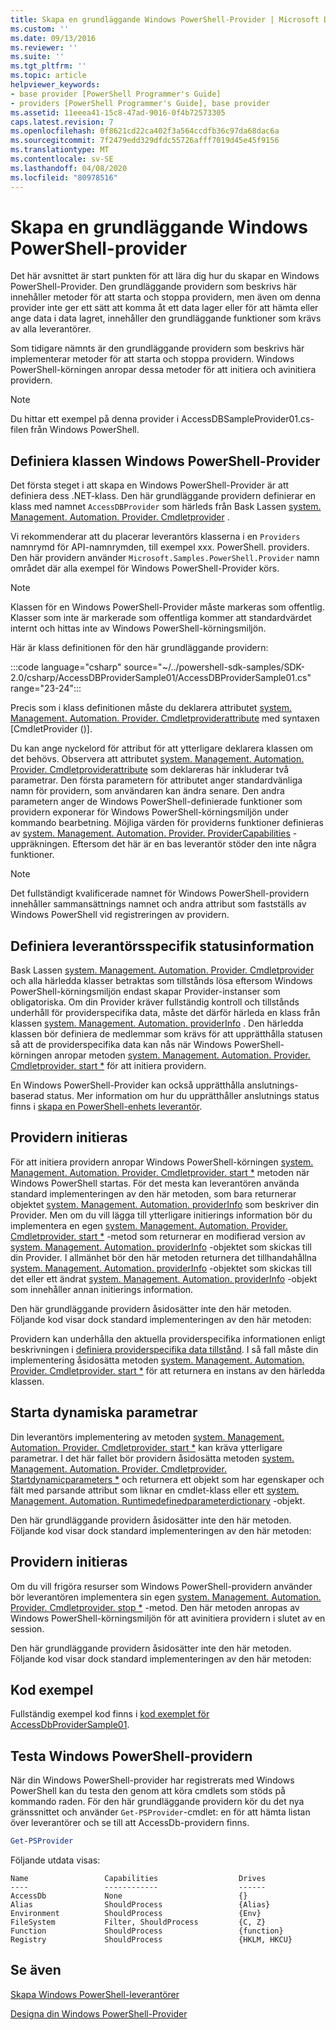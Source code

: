 ```yaml
---
title: Skapa en grundläggande Windows PowerShell-Provider | Microsoft Docs
ms.custom: ''
ms.date: 09/13/2016
ms.reviewer: ''
ms.suite: ''
ms.tgt_pltfrm: ''
ms.topic: article
helpviewer_keywords:
- base provider [PowerShell Programmer's Guide]
- providers [PowerShell Programmer's Guide], base provider
ms.assetid: 11eeea41-15c8-47ad-9016-0f4b72573305
caps.latest.revision: 7
ms.openlocfilehash: 0f8621cd22ca402f3a564ccdfb36c97da68dac6a
ms.sourcegitcommit: 7f2479edd329dfdc55726afff7019d45e45f9156
ms.translationtype: MT
ms.contentlocale: sv-SE
ms.lasthandoff: 04/08/2020
ms.locfileid: "80978516"
---
```

# <a name="creating-a-basic-windows-powershell-provider"></a>Skapa en grundläggande Windows PowerShell-provider

Det här avsnittet är start punkten för att lära dig hur du skapar en Windows PowerShell-Provider. Den grundläggande providern som beskrivs här innehåller metoder för att starta och stoppa providern, men även om denna provider inte ger ett sätt att komma åt ett data lager eller för att hämta eller ange data i data lagret, innehåller den grundläggande funktioner som krävs av alla leverantörer.

Som tidigare nämnts är den grundläggande providern som beskrivs här implementerar metoder för att starta och stoppa providern. Windows PowerShell-körningen anropar dessa metoder för att initiera och avinitiera providern.

> [!NOTE]
> Du hittar ett exempel på denna provider i AccessDBSampleProvider01.cs-filen från Windows PowerShell.

## <a name="defining-the-windows-powershell-provider-class"></a>Definiera klassen Windows PowerShell-Provider

Det första steget i att skapa en Windows PowerShell-Provider är att definiera dess .NET-klass. Den här grundläggande providern definierar en klass med namnet `AccessDBProvider` som härleds från Bask Lassen [system. Management. Automation. Provider. Cmdletprovider](/dotnet/api/System.Management.Automation.Provider.CmdletProvider) .

Vi rekommenderar att du placerar leverantörs klasserna i en `Providers` namnrymd för API-namnrymden, till exempel xxx. PowerShell. providers. Den här providern använder `Microsoft.Samples.PowerShell.Provider` namn området där alla exempel för Windows PowerShell-Provider körs.

> [!NOTE]
> Klassen för en Windows PowerShell-Provider måste markeras som offentlig. Klasser som inte är markerade som offentliga kommer att standardvärdet internt och hittas inte av Windows PowerShell-körningsmiljön.

Här är klass definitionen för den här grundläggande providern:

:::code language="csharp" source="~/../powershell-sdk-samples/SDK-2.0/csharp/AccessDBProviderSample01/AccessDBProviderSample01.cs" range="23-24":::

Precis som i klass definitionen måste du deklarera attributet [system. Management. Automation. Provider. Cmdletproviderattribute](/dotnet/api/System.Management.Automation.Provider.CmdletProviderAttribute) med syntaxen [CmdletProvider ()].

Du kan ange nyckelord för attribut för att ytterligare deklarera klassen om det behövs. Observera att attributet [system. Management. Automation. Provider. Cmdletproviderattribute](/dotnet/api/System.Management.Automation.Provider.CmdletProviderAttribute) som deklareras här inkluderar två parametrar. Den första parametern för attributet anger standardvänliga namn för providern, som användaren kan ändra senare. Den andra parametern anger de Windows PowerShell-definierade funktioner som providern exponerar för Windows PowerShell-körningsmiljön under kommando bearbetning. Möjliga värden för providerns funktioner definieras av [system. Management. Automation. Provider. ProviderCapabilities](/dotnet/api/System.Management.Automation.Provider.ProviderCapabilities) -uppräkningen. Eftersom det här är en bas leverantör stöder den inte några funktioner.

> [!NOTE]
> Det fullständigt kvalificerade namnet för Windows PowerShell-providern innehåller sammansättnings namnet och andra attribut som fastställs av Windows PowerShell vid registreringen av providern.

## <a name="defining-provider-specific-state-information"></a>Definiera leverantörsspecifik statusinformation

Bask Lassen [system. Management. Automation. Provider. Cmdletprovider](/dotnet/api/System.Management.Automation.Provider.CmdletProvider) och alla härledda klasser betraktas som tillstånds lösa eftersom Windows PowerShell-körningsmiljön endast skapar Provider-instanser som obligatoriska. Om din Provider kräver fullständig kontroll och tillstånds underhåll för providerspecifika data, måste det därför härleda en klass från klassen [system. Management. Automation. providerInfo](/dotnet/api/System.Management.Automation.ProviderInfo) . Den härledda klassen bör definiera de medlemmar som krävs för att upprätthålla statusen så att de providerspecifika data kan nås när Windows PowerShell-körningen anropar metoden [system. Management. Automation. Provider. Cmdletprovider. start *](/dotnet/api/System.Management.Automation.Provider.CmdletProvider.Start) för att initiera providern.

En Windows PowerShell-Provider kan också upprätthålla anslutnings-baserad status. Mer information om hur du upprätthåller anslutnings status finns i [skapa en PowerShell-enhets leverantör](./creating-a-windows-powershell-drive-provider.md).

## <a name="initializing-the-provider"></a>Providern initieras

För att initiera providern anropar Windows PowerShell-körningen [system. Management. Automation. Provider. Cmdletprovider. start *](/dotnet/api/System.Management.Automation.Provider.CmdletProvider.Start) metoden när Windows PowerShell startas. För det mesta kan leverantören använda standard implementeringen av den här metoden, som bara returnerar objektet [system. Management. Automation. providerInfo](/dotnet/api/System.Management.Automation.ProviderInfo) som beskriver din Provider. Men om du vill lägga till ytterligare initierings information bör du implementera en egen [system. Management. Automation. Provider. Cmdletprovider. start *](/dotnet/api/System.Management.Automation.Provider.CmdletProvider.Start) -metod som returnerar en modifierad version av [system. Management. Automation. providerInfo](/dotnet/api/System.Management.Automation.ProviderInfo) -objektet som skickas till din Provider. I allmänhet bör den här metoden returnera det tillhandahållna [system. Management. Automation. providerInfo](/dotnet/api/System.Management.Automation.ProviderInfo) -objektet som skickas till det eller ett ändrat [system. Management. Automation. providerInfo](/dotnet/api/System.Management.Automation.ProviderInfo) -objekt som innehåller annan initierings information.

Den här grundläggande providern åsidosätter inte den här metoden. Följande kod visar dock standard implementeringen av den här metoden:

<!-- TODO!!!: review snippet reference  [!CODE [Msh_samplesaccessdbprov01#accessdbprov01ProviderStart](Msh_samplesaccessdbprov01#accessdbprov01ProviderStart)]  -->

Providern kan underhålla den aktuella providerspecifika informationen enligt beskrivningen i [definiera providerspecifika data tillstånd](#defining-provider-specific-state-information). I så fall måste din implementering åsidosätta metoden [system. Management. Automation. Provider. Cmdletprovider. start *](/dotnet/api/System.Management.Automation.Provider.CmdletProvider.Start) för att returnera en instans av den härledda klassen.

## <a name="start-dynamic-parameters"></a>Starta dynamiska parametrar

Din leverantörs implementering av metoden [system. Management. Automation. Provider. Cmdletprovider. start *](/dotnet/api/System.Management.Automation.Provider.CmdletProvider.Start) kan kräva ytterligare parametrar. I det här fallet bör providern åsidosätta metoden [system. Management. Automation. Provider. Cmdletprovider. Startdynamicparameters *](/dotnet/api/System.Management.Automation.Provider.CmdletProvider.StartDynamicParameters) och returnera ett objekt som har egenskaper och fält med parsande attribut som liknar en cmdlet-klass eller ett [system. Management. Automation. Runtimedefinedparameterdictionary](/dotnet/api/System.Management.Automation.RuntimeDefinedParameterDictionary) -objekt.

Den här grundläggande providern åsidosätter inte den här metoden. Följande kod visar dock standard implementeringen av den här metoden:

<!-- TODO!!!: review snippet reference  [!CODE [Msh_samplesaccessdbprov01#accessdbprov01ProviderDynamicParameters](Msh_samplesaccessdbprov01#accessdbprov01ProviderDynamicParameters)]  -->

## <a name="uninitializing-the-provider"></a>Providern initieras

Om du vill frigöra resurser som Windows PowerShell-providern använder bör leverantören implementera sin egen [system. Management. Automation. Provider. Cmdletprovider. stop *](/dotnet/api/System.Management.Automation.Provider.CmdletProvider.Stop) -metod. Den här metoden anropas av Windows PowerShell-körningsmiljön för att avinitiera providern i slutet av en session.

Den här grundläggande providern åsidosätter inte den här metoden. Följande kod visar dock standard implementeringen av den här metoden:

<!-- TODO!!!: review snippet reference  [!CODE [Msh_samplesaccessdbprov01#accessdbprov01ProviderStop](Msh_samplesaccessdbprov01#accessdbprov01ProviderStop)]  -->

## <a name="code-sample"></a>Kod exempel

Fullständig exempel kod finns i [kod exemplet för AccessDbProviderSample01](./accessdbprovidersample01-code-sample.md).

## <a name="testing-the-windows-powershell-provider"></a>Testa Windows PowerShell-providern

När din Windows PowerShell-provider har registrerats med Windows PowerShell kan du testa den genom att köra cmdlets som stöds på kommando raden. För den här grundläggande providern kör du det nya gränssnittet och använder `Get-PSProvider`-cmdlet: en för att hämta listan över leverantörer och se till att AccessDb-providern finns.

```powershell
Get-PSProvider
```

Följande utdata visas:

```Output
Name                 Capabilities                  Drives
----                 ------------                  ------
AccessDb             None                          {}
Alias                ShouldProcess                 {Alias}
Environment          ShouldProcess                 {Env}
FileSystem           Filter, ShouldProcess         {C, Z}
Function             ShouldProcess                 {function}
Registry             ShouldProcess                 {HKLM, HKCU}
```

## <a name="see-also"></a>Se även

[Skapa Windows PowerShell-leverantörer](./how-to-create-a-windows-powershell-provider.md)

[Designa din Windows PowerShell-Provider](./designing-your-windows-powershell-provider.md)
